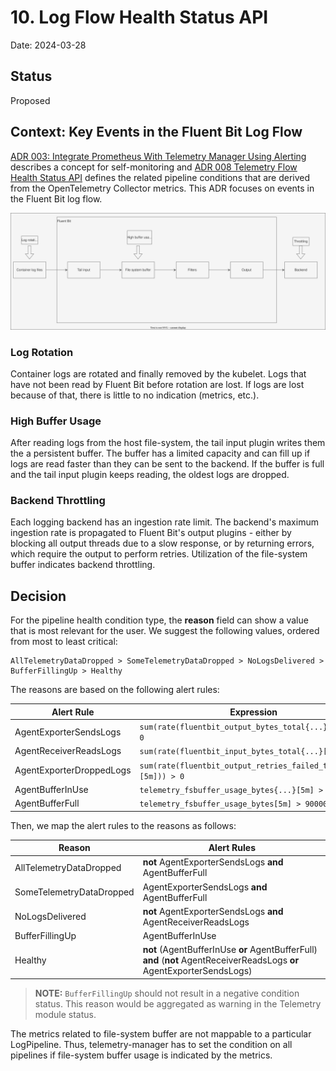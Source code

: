 # 10. Log Flow Health Status API

Date: 2024-03-28

## Status

Proposed

## Context: Key Events in the Fluent Bit Log Flow

[ADR 003: Integrate Prometheus With Telemetry Manager Using Alerting](003-integrate-prometheus-with-telemetry-manager-using-alerting.md) describes a concept for self-monitoring and [ADR 008 Telemetry Flow Health Status API](008-telemetry-flow-healthiness-status-api.md) defines the related pipeline conditions that are derived from the OpenTelemetry Collector metrics. This ADR focuses on events in the Fluent Bit log flow.

![Fluent Bit Data Flow](../assets/fluent-bit-data-flow.drawio.svg "Fluent Bit Data Flow")

### Log Rotation

Container logs are rotated and finally removed by the kubelet. Logs that have not been read by Fluent Bit before rotation are lost. If logs are lost because of that, there is little to no indication (metrics, etc.).

### High Buffer Usage

After reading logs from the host file-system, the tail input plugin writes them the a persistent buffer. The buffer has a limited capacity and can fill up if logs are read faster than they can be sent to the backend. If the buffer is full and the tail input plugin keeps reading, the oldest logs are dropped.

### Backend Throttling

Each logging backend has an ingestion rate limit. The backend's maximum ingestion rate is propagated to Fluent Bit's output plugins - either by blocking all output threads due to a slow response, or by returning errors, which require the output to perform retries. Utilization of the file-system buffer indicates backend throttling.

## Decision

For the pipeline health condition type, the **reason** field can show a value that is most relevant for the user. We suggest the following values, ordered from most to least critical:

   ```
   AllTelemetryDataDropped > SomeTelemetryDataDropped > NoLogsDelivered > BufferFillingUp > Healthy
   ```

The reasons are based on the following alert rules:

| Alert Rule | Expression |
| --- | --- |
| AgentExporterSendsLogs         | `sum(rate(fluentbit_output_bytes_total{...}[5m])) > 0`           |
| AgentReceiverReadsLogs         | `sum(rate(fluentbit_input_bytes_total{...}[5m])) > 0`        |
| AgentExporterDroppedLogs       | `sum(rate(fluentbit_output_retries_failed_total{...}[5m])) > 0`    |
| AgentBufferInUse               | `telemetry_fsbuffer_usage_bytes{...}[5m] > 300000000` |
| AgentBufferFull                | `telemetry_fsbuffer_usage_bytes[5m] > 900000000`   |

Then, we map the alert rules to the reasons as follows:

| Reason | Alert Rules |
| --- | --- |
| AllTelemetryDataDropped           | **not** AgentExporterSendsLogs **and** AgentBufferFull |
| SomeTelemetryDataDropped          | AgentExporterSendsLogs **and** AgentBufferFull       |
| NoLogsDelivered                   | **not** AgentExporterSendsLogs **and** AgentReceiverReadsLogs |
| BufferFillingUp                   | AgentBufferInUse |
| Healthy                           | **not** (AgentBufferInUse **or** AgentBufferFull) **and** (**not** AgentReceiverReadsLogs **or** AgentExporterSendsLogs) |

> **NOTE:** `BufferFillingUp` should not result in a negative condition status. This reason would be aggregated as warning in the Telemetry module status.

The metrics related to file-system buffer are not mappable to a particular LogPipeline. Thus, telemetry-manager has to set the condition on all pipelines if file-system buffer usage is indicated by the metrics.
